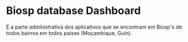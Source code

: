 # Biosp database Dashboard

É a parte administrativa dos aplicativos que se encontram em Biosp's de todos bairros em todos países (Moçambique, Guin).
